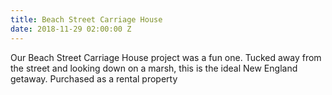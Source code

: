 ```yaml
---
title: Beach Street Carriage House
date: 2018-11-29 02:00:00 Z
---
```


Our Beach Street Carriage House project was a fun one. Tucked away from the street and looking down on a marsh, this is the ideal New England getaway. Purchased as a rental property  